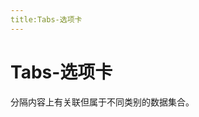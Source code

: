 ```yaml
---
title:Tabs-选项卡
---
```


# Tabs-选项卡
分隔内容上有关联但属于不同类别的数据集合。
<ClientOnly>
    <tabs-demo></tabs-demo> 
</ClientOnly>